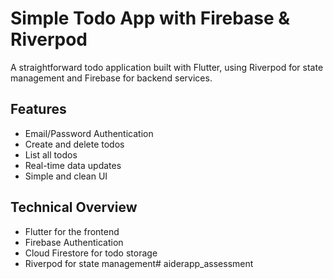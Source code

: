 # Simple Todo App with Firebase & Riverpod

A straightforward todo application built with Flutter, using Riverpod for state management and Firebase for backend services.

## Features

- Email/Password Authentication
- Create and delete todos
- List all todos
- Real-time data updates
- Simple and clean UI

## Technical Overview

- Flutter for the frontend
- Firebase Authentication
- Cloud Firestore for todo storage
- Riverpod for state management# aiderapp_assessment
